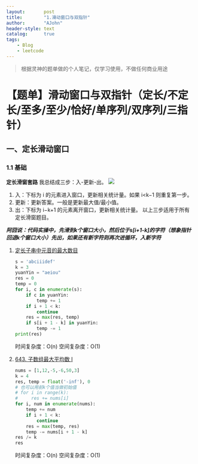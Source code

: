 ```yaml
---
layout:       post
title:        "1.滑动窗口与双指针"
author:       "AJohn"
header-style: text
catalog:      true
tags:
    - Blog
    - leetcode
---
```


>根据灵神的题单做的个人笔记，仅学习使用，不做任何商业用途

# 【题单】滑动窗口与双指针（定长/不定长/至多/至少/恰好/单序列/双序列/三指针）

## 一、定长滑动窗口
### 1.1 基础

**定长滑窗套路**
我总结成三步：入-更新-出。
![](https://cdn.jsdelivr.net/gh/zzyAJohn/Image/post-leetcode-1.png)
1. 入：下标为 i 的元素进入窗口，更新相关统计量。如果 i<k−1 则重复第一步。
1. 更新：更新答案。一般是更新最大值/最小值。
1. 出：下标为 i−k+1 的元素离开窗口，更新相关统计量。
以上三步适用于所有定长滑窗题目。

***阿囧说：代码实操中，先滑到k个窗口大小，然后位于s[i+1-k]的字符（想象指针回退k个窗口大小）先出，如果还有新字符则再次进循环，入新字符***

1. [定长子串中元音的最大数目](https://leetcode.cn/problems/maximum-number-of-vowels-in-a-substring-of-given-length/description/)

    ```py
    s = 'abciiidef'
    k = 3
    yuanYin = "aeiou"
    res = 0
    temp = 0
    for i, c in enumerate(s):
        if c in yuanYin:
            temp += 1
        if i + 1 < k:
            continue
        res = max(res, temp)
        if s[i + 1 - k] in yuanYin:
            temp -= 1
    print(res)

    ```
    时间复杂度：O(n)
    空间复杂度：O(1)

2. [643. 子数组最大平均数 I](https://leetcode.cn/problems/maximum-average-subarray-i/description/)

    ```py
    nums = [1,12,-5,-6,50,3]
    k = 4
    res, temp = float('-inf'), 0
    # 也可以用前k个值当做初始值
    # for i in range(k):
    #     res += nums[i]
    for i, num in enumerate(nums):
        temp += num
        if i + 1 < k:
            continue
        res = max(temp, res)
        temp -= nums[i + 1 - k]
    res /= k
    res
    ```

    时间复杂度：O(n)
    空间复杂度：O(1)

